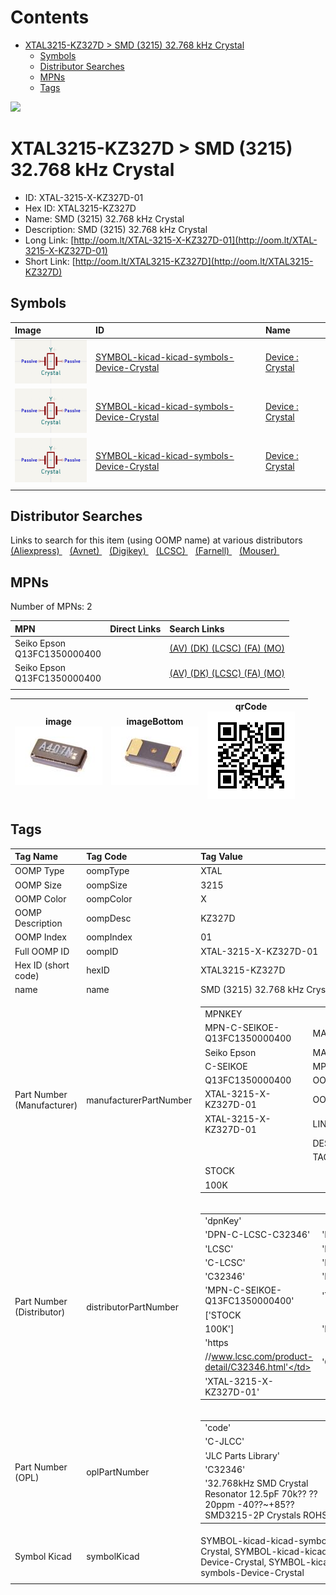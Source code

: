 



Contents
========

* [XTAL3215-KZ327D > SMD (3215) 32.768 kHz Crystal](#xtal3215-kz327d--smd-3215-32768-khz-crystal)
	* [Symbols](#symbols)
	* [Distributor Searches](#distributor-searches)
	* [MPNs](#mpns)
	* [Tags](#tags)
  
![][im]
# XTAL3215-KZ327D > SMD (3215) 32.768 kHz Crystal

- ID: XTAL-3215-X-KZ327D-01
- Hex ID: XTAL3215-KZ327D
- Name: SMD (3215) 32.768 kHz Crystal
- Description: SMD (3215) 32.768 kHz Crystal
- Long Link: [http://oom.lt/XTAL-3215-X-KZ327D-01](http://oom.lt/XTAL-3215-X-KZ327D-01)
- Short Link: [http://oom.lt/XTAL3215-KZ327D](http://oom.lt/XTAL3215-KZ327D)

## Symbols
  

|Image|ID|Name|
| :--- | :--- | :--- |
|[![](https://raw.githubusercontent.com/oomlout/oomlout_OOMP_eda_V2/main/SYMBOL/kicad/kicad-symbols/Device/Crystal/image_140.png)](https://github.com/oomlout/oomlout_OOMP_eda_V2/tree/main/SYMBOL/kicad/kicad-symbols/Device/Crystal/)|[SYMBOL-kicad-kicad-symbols-Device-Crystal](https://github.com/oomlout/oomlout_OOMP_eda_V2/tree/main/SYMBOL/kicad/kicad-symbols/Device/Crystal/)|[Device : Crystal](https://github.com/oomlout/oomlout_OOMP_eda_V2/tree/main/SYMBOL/kicad/kicad-symbols/Device/Crystal/)|
|[![](https://raw.githubusercontent.com/oomlout/oomlout_OOMP_eda_V2/main/SYMBOL/kicad/kicad-symbols/Device/Crystal/image_140.png)](https://github.com/oomlout/oomlout_OOMP_eda_V2/tree/main/SYMBOL/kicad/kicad-symbols/Device/Crystal/)|[SYMBOL-kicad-kicad-symbols-Device-Crystal](https://github.com/oomlout/oomlout_OOMP_eda_V2/tree/main/SYMBOL/kicad/kicad-symbols/Device/Crystal/)|[Device : Crystal](https://github.com/oomlout/oomlout_OOMP_eda_V2/tree/main/SYMBOL/kicad/kicad-symbols/Device/Crystal/)|
|[![](https://raw.githubusercontent.com/oomlout/oomlout_OOMP_eda_V2/main/SYMBOL/kicad/kicad-symbols/Device/Crystal/image_140.png)](https://github.com/oomlout/oomlout_OOMP_eda_V2/tree/main/SYMBOL/kicad/kicad-symbols/Device/Crystal/)|[SYMBOL-kicad-kicad-symbols-Device-Crystal](https://github.com/oomlout/oomlout_OOMP_eda_V2/tree/main/SYMBOL/kicad/kicad-symbols/Device/Crystal/)|[Device : Crystal](https://github.com/oomlout/oomlout_OOMP_eda_V2/tree/main/SYMBOL/kicad/kicad-symbols/Device/Crystal/)|
||||

## Distributor Searches
  
Links to search for this item (using OOMP name) at various distributors  
[(Aliexpress) ](https://www.aliexpress.com/wholesale?SearchText=1117SMD+3215+32.768+kHz+Crystal)&nbsp;&nbsp;&nbsp;[(Avnet) ](https://www.avnet.com/shop/us/search/SMD+3215+32.768+kHz+Crystal)&nbsp;&nbsp;&nbsp;[(Digikey) ](https://www.digikey.co.uk/en/products/result?s=SMD+3215+32.768+kHz+Crystal)&nbsp;&nbsp;&nbsp;[(LCSC) ](https://www.lcsc.com/search?q=SMD+3215+32.768+kHz+Crystal)&nbsp;&nbsp;&nbsp;[(Farnell) ](https://uk.farnell.com/search?st=SMD+3215+32.768+kHz+Crystal)&nbsp;&nbsp;&nbsp;[(Mouser) ](https://www.mouser.com/c/?q=SMD+3215+32.768+kHz+Crystal)&nbsp;&nbsp;&nbsp;
## MPNs
  
Number of MPNs: 2  

|MPN|Direct Links|Search Links|
| :--- | :--- | :--- |
|Seiko Epson<br>Q13FC1350000400||[(AV) ](https://www.avnet.com/shop/us/search/Q13FC1350000400)[(DK) ](https://www.digikey.co.uk/products/en?keywords=Q13FC1350000400)[(LCSC) ](https://www.lcsc.com/search?q=Q13FC1350000400)[(FA) ](https://uk.farnell.com/search?st=Q13FC1350000400)[(MO) ](https://www.mouser.com/c/?q=Q13FC1350000400)|
|Seiko Epson<br>Q13FC1350000400||[(AV) ](https://www.avnet.com/shop/us/search/Q13FC1350000400)[(DK) ](https://www.digikey.co.uk/products/en?keywords=Q13FC1350000400)[(LCSC) ](https://www.lcsc.com/search?q=Q13FC1350000400)[(FA) ](https://uk.farnell.com/search?st=Q13FC1350000400)[(MO) ](https://www.mouser.com/c/?q=Q13FC1350000400)|
||||
  

|image<br>[![](https://raw.githubusercontent.com/oomlout/oomlout_OOMP_parts_V2/main/XTAL/3215/X/KZ327D/01/image_140.jpg)](https://github.com/oomlout/oomlout_OOMP_parts_V2/tree/main/XTAL/3215/X/KZ327D/01/image.jpg)|imageBottom<br>[![](https://raw.githubusercontent.com/oomlout/oomlout_OOMP_parts_V2/main/XTAL/3215/X/KZ327D/01/image_BOTTOM_140.jpg)](https://github.com/oomlout/oomlout_OOMP_parts_V2/tree/main/XTAL/3215/X/KZ327D/01/image_BOTTOM.jpg)|qrCode<br>[![](https://raw.githubusercontent.com/oomlout/oomlout_OOMP_parts_V2/main/XTAL/3215/X/KZ327D/01/qrCode_140.png)](https://github.com/oomlout/oomlout_OOMP_parts_V2/tree/main/XTAL/3215/X/KZ327D/01/qrCode.png)||
| :---: | :---: | :---: | :---: |

## Tags
  

|Tag Name|Tag Code|Tag Value|
| :--- | :--- | :--- |
|OOMP Type|oompType|XTAL|
|OOMP Size|oompSize|3215|
|OOMP Color|oompColor|X|
|OOMP Description|oompDesc|KZ327D|
|OOMP Index|oompIndex|01|
|Full OOMP ID|oompID|XTAL-3215-X-KZ327D-01|
|Hex ID (short code)|hexID|XTAL3215-KZ327D|
|name|name|SMD (3215) 32.768 kHz Crystal|
|Part Number (Manufacturer)|manufacturerPartNumber|<table><tr><td>MPNKEY</td></tr><tr><td> MPN-C-SEIKOE-Q13FC1350000400</td><td> MANUFACTURER</td></tr><tr><td> Seiko Epson</td><td> MANUCODE</td></tr><tr><td> C-SEIKOE</td><td> MPN</td></tr><tr><td> Q13FC1350000400</td><td> OOMPIDPARTIAL</td></tr><tr><td> XTAL-3215-X-KZ327D-01</td><td> OOMPID</td></tr><tr><td> XTAL-3215-X-KZ327D-01</td><td> LINK</td></tr><tr><td> </td><td> DESCRIPTION</td></tr><tr><td> </td><td> TAGS</td></tr><tr><td> STOCK</td></tr><tr><td>100K</td></tr></table></td><td> <table><tr><td>MPNKEY</td></tr><tr><td> MPN-C-SEIKOE-Q13FC1350000400</td><td> MANUFACTURER</td></tr><tr><td> Seiko Epson</td><td> MANUCODE</td></tr><tr><td> C-SEIKOE</td><td> MPN</td></tr><tr><td> Q13FC1350000400</td><td> OOMPIDPARTIAL</td></tr><tr><td> XTAL-3215-X-KZ327D-01</td><td> OOMPID</td></tr><tr><td> XTAL-3215-X-KZ327D-01</td><td> LINK</td></tr><tr><td> </td><td> DESCRIPTION</td></tr><tr><td> </td><td> TAGS</td></tr><tr><td> STOCK</td></tr><tr><td>100K</td></tr></table>|
|Part Number (Distributor)|distributorPartNumber|<table><tr><td>'dpnKey'</td></tr><tr><td> 'DPN-C-LCSC-C32346'</td><td> 'DISTRIBUTOR'</td></tr><tr><td> 'LCSC'</td><td> 'DISTRCODE'</td></tr><tr><td> 'C-LCSC'</td><td> 'DPN'</td></tr><tr><td> 'C32346'</td><td> 'MPN'</td></tr><tr><td> 'MPN-C-SEIKOE-Q13FC1350000400'</td><td> 'TAGS'</td></tr><tr><td> ['STOCK</td></tr><tr><td>100K']</td><td> 'LINK'</td></tr><tr><td> 'https</td></tr><tr><td>//www.lcsc.com/product-detail/C32346.html'</td><td> 'OOMPID'</td></tr><tr><td> 'XTAL-3215-X-KZ327D-01'</td></tr></table>|
|Part Number (OPL)|oplPartNumber|<table><tr><td>'code'</td></tr><tr><td> 'C-JLCC'</td><td> 'name'</td></tr><tr><td> 'JLC Parts Library'</td><td> 'partID'</td></tr><tr><td> 'C32346'</td><td> 'partName'</td></tr><tr><td> '32.768kHz SMD Crystal Resonator 12.5pF 70k?? ??20ppm -40??~+85?? SMD3215-2P  Crystals ROHS'</td></tr></table>|
|Symbol Kicad|symbolKicad|SYMBOL-kicad-kicad-symbols-Device-Crystal, SYMBOL-kicad-kicad-symbols-Device-Crystal, SYMBOL-kicad-kicad-symbols-Device-Crystal|
||||



[im]: image_450.jpg
